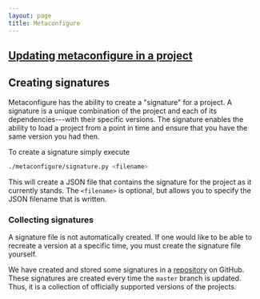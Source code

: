 ```yaml
---
layout: page
title: Metaconfigure
---
```

## [Updating metaconfigure in a project](Updating.html)

## Creating signatures
Metaconfigure has the ability to create a "signature" for a project. A signature is a unique combination of the project and each of its dependencies---with their specific versions. The signature enables the ability to load a project from a point in time and ensure that you have the same version you had then.

To create a signature simply execute

```bash
./metaconfigure/signature.py <filename>
  ```
This will create a JSON file that contains the signature for the project as it currently stands. The `<filename>` is optional, but allows you to specify the JSON filename that is written.

### Collecting signatures
A signature file is not automatically created. If one would like to be able to recreate a version at a specific time, you must create the signature file yourself. 

We have created and stored some signatures in a [repository](https://github.com/njoy/signatures) on GitHub. These signatures are created every time the `master` branch is updated. Thus, it is a collection of officially supported versions of the projects.


